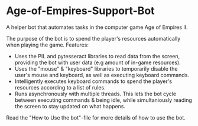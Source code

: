 # Age-of-Empires-Support-Bot
A helper bot that automates tasks in the computer game Age of Empires II. 

The purpose of the bot is to spend the player's resources automatically when playing the game. Features: 
* Uses the PIL and pytesseract libraries to read data from the screen, providing the bot with user data (e.g amount of in-game resources). 
* Uses the "mouse" & "keyboard" libraries to temporarily disable the user's mouse and keyboard, as well as executing keyboard commands. 
* Intelligently executes keyboard commands to spend the player's resources according to a list of rules. 
* Runs asynchronously with multiple threads. This lets the bot cycle between executing commands & being idle, while simultaniously reading the screen to stay updated on what happens. 

Read the "How to Use the bot"-file for more details of how to use the bot. 


